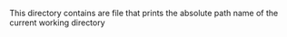 This directory contains are file that prints the absolute path name of the current working directory